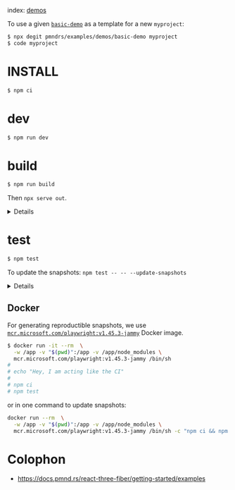 index: [demos](demos)

To use a given [`basic-demo`](demos/basic-demo) as a template for a new `myproject`:

```sh
$ npx degit pmndrs/examples/demos/basic-demo myproject
$ code myproject
```

# INSTALL

```sh
$ npm ci
```

# dev

```sh
$ npm run dev
```

# build

```sh
$ npm run build
```

Then `npx serve out`.

<details>

This will:

1. execute `^build2` which will `vite build` each `demos/*` with:

- a `--base` set to `${BASE_PATH}/${app_name}`
- a custom vite `--config`, whith a `monkey()` plugin that will:
  - [`deterministic`](packages/e2e/src/deterministic.js) script into `src/index.jsx`
  - monkeypatch the `<Canvas>` with [`CheesyCanvas`](packages/e2e/src/CheesyCanvas.jsx) for setting up the scene for playwright screenshots

2. build the Next.js `apps/website`
3. copy final result into `out` folder

> [!TIP]
> This is totally fine `BASE_PATH`/`BASE_URL` to be unset/empty. But for debug purposes(to be 1:1 with GitHub pages) you can:
>
> ```sh
> $ BASE_PATH=/examples BASE_URL=http://localhost:4000 npm run build
> $ npx serve out -p 4000
> ```

</details>

# test

```sh
$ npm test
```

To update the snapshots: `npm test -- -- --update-snapshots`

<details>

You can also:

```sh
$ BASE_PATH=/examples npm test
```

</details>

## Docker

For generating reproductible snapshots, we use [`mcr.microsoft.com/playwright:v1.45.3-jammy`](https://playwright.dev/docs/docker#image-tags) Docker image.

```sh
$ docker run -it --rm  \
  -w /app -v "$(pwd)":/app -v /app/node_modules \
  mcr.microsoft.com/playwright:v1.45.3-jammy /bin/sh
#
# echo "Hey, I am acting like the CI"
#
# npm ci
# npm test
```

or in one command to update snapshots:

```sh
docker run --rm  \
  -w /app -v "$(pwd)":/app -v /app/node_modules \
  mcr.microsoft.com/playwright:v1.45.3-jammy /bin/sh -c "npm ci && npm test -- -- --update-snapshots"
```

# Colophon

- https://docs.pmnd.rs/react-three-fiber/getting-started/examples
